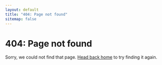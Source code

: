 ```yaml
---
layout: default
title: "404: Page not found"
sitemap: false
---
```


<div class="page">
  <h1 class="page-title">404: Page not found</h1>
  <p class="lead">Sorry, we could not find that page. <a href="{{ site.baseurl }}/">Head back home</a> to try finding it again.</p>
</div>
